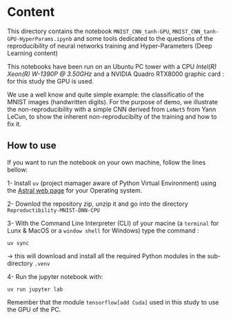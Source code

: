 # Content

This directory contains the notebook `MNIST_CNN_tanh-GPU`, `MNIST_CNN_tanh-GPU-HyperParams.ipynb` and some tools dedicated to the questions 
of the reproducibility of neural networks training  and Hyper-Parameters (Deep Learning content)

This notebooks have been run on an Ubuntu PC tower with a CPU _Intel(R) Xeon(R) W-1390P @ 3.50GHz_ and a NVIDIA Quadro RTX8000 graphic card : for this study the GPU is used.

We use a well know and quite simple example: the classificatio of the MNIST images (handwritten digits).
For the purpose of demo, we illustrate the non-reproducibility with a simple CNN derived from `LeNet5` from Yann LeCun, 
to show the inherent non-reproducibilty of the training and how to fix it. 

## How to use

If you want to run the notebook on your own machine, follow the lines bellow:

1- Install `uv` (project mamager aware of Python Virtual Environment) using the [Astral web page](https://docs.astral.sh/uv/getting-started/installation/#__tabbed_1_2) for your Operating system.

2- Downlod the repository zip, unzip it and go into the directory `Reproductibility-MNIST-DNN-CPU`

3- With the Command Line Interpreter (CLI) of your macine (a `terminal` for Lunx & MacOS or a `window shell` for Windows) type the command :
    
    uv sync

-> this will download and install all the required Python modules in the sub-directory `.venv`

4- Run the jupyter notebook with:
    
    uv run jupyter lab

Remember that the module `tensorflow[add Cuda]` used in this study to use the GPU of the PC.
